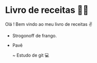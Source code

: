 # Livro de receitas :man_cook:

Olá ! Bem vindo ao meu livro de receitas :v:

- Strogonoff de frango.

- Pavê

  

  

  

  

  ~ Estudo de git :computer:

  
